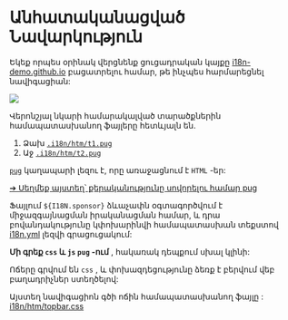 # Անհատականացված Նավարկություն

Եկեք որպես օրինակ վերցնենք ցուցադրական կայքը [i18n-demo.github.io](//i18n-demo.github.io) բացատրելու համար, թե ինչպես հարմարեցնել նավիգացիան:

![](https://p.3ti.site/1731036697.avif)

Վերոնշյալ նկարի համարակալված տարածքներին համապատասխանող ֆայլերը հետևյալն են.

1. Ձախ [`.i18n/htm/t1.pug`](https://github.com/i18n-site/demo.i18n.site/blob/main/.i18n/htm/t1.pug)
2. Աջ [`.i18n/htm/t2.pug`](https://github.com/i18n-site/demo.i18n.site/blob/main/.i18n/htm/t2.pug)

[`pug`](https://pugjs.org) կաղապարի լեզու է, որը առաջացնում է `HTML` -եր:

[➔ Սեղմեք այստեղ՝ քերականությունը սովորելու համար pug](https://pugjs.org)

Ֆայլում `${I18N.sponsor}` ձևաչափն օգտագործվում է միջազգայնացման իրականացման համար, և դրա բովանդակությունը կփոխարինվի համապատասխան տեքստով [i18n.yml](https://github.com/i18n-site/demo.i18n.site/blob/main/en/i18n.yml) լեզվի գրացուցակում:

**Մի գրեք `css` և `js` `pug` -ում** , հակառակ դեպքում սխալ կլինի:

Ոճերը գրվում են `css` , և փոխազդեցությունը ձեռք է բերվում վեբ բաղադրիչներ ստեղծելով:

Այստեղ նավիգացիոն գծի ոճին համապատասխանող ֆայլը : [i18n/htm/topbar.css](https://github.com/i18n-site/demo.i18n.site/blob/main/.i18n/htm/topbar.css)
